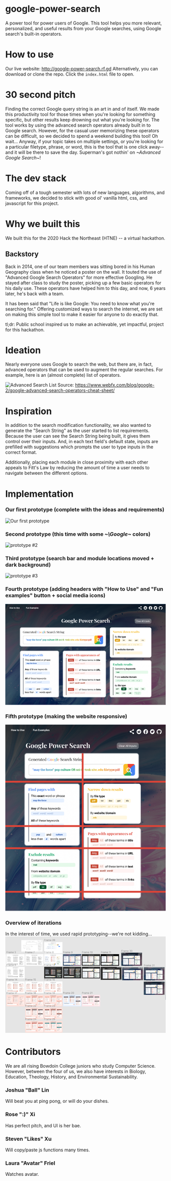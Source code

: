 # google-power-search
A power tool for power users of Google. This tool helps you more relevant, personalized, and useful results from your Google searches, using Google search's built-in operators.

# How to use
Our live website: http://google-power-search.rf.gd
Alternatively, you can download or clone the repo. Click the ```index.html``` file to open.

# 30 second pitch
Finding the correct Google query string is an art in and of itself. We made this productivity tool for those times when you're looking for something specific, but other results keep drowning out what you're looking for. The tool works by using the advanced search operators already built in to Google search. However, for the casual user memorizing these operators can be difficult, so we decided to spend a weekend building this tool! Oh wait... Anyway, if your topic takes on multiple settings, or you're looking for a particular filetype, phrase, or word, this is the tool that is one click away--and it will be there to save the day. Superman's got nothin' on *\~Advanced Google Search\~*!

# The dev stack
Coming off of a tough semester with lots of new languages, algorithms, and frameworks, we decided to stick with good ol' vanilla html, css, and javascript for this project.

# Why we built this
We built this for the 2020 Hack the Northeast (HTNE) -- a virtual hackathon.

## Backstory
Back in 2014, one of our team members was sitting bored in his Human Geography class when he noticed a poster on the wall. It touted the use of "Advanced Google Search Operators" for more effective Googling. He stayed after class to study the poster, picking up a few basic operators for his daily use. These operators have helped him to this day, and now, 6 years later, he's back with a team.

It has been said that "Life is like Google: You need to know what you're searching for." Offering customized ways to search the internet, we are set on making this simple tool to make it easier for anyone to do exactly that.

tl;dr: Public school inspired us to make an achievable, yet impactful, project for this hackathon.

# Ideation
Nearly everyone uses Google to search the web, but there are, in fact, advanced operators that can be used to augment the regular searches. For example, here is an (almost complete) list of operators.

![Advanced Search List](/DocumentationImages/infographic.png)
Source: https://www.webfx.com/blog/google-2/google-advanced-search-operators-cheat-sheet/

# Inspiration 
In addition to the search modification functionality, we also wanted to generate the "Search String" as the user started to list requirements. Because the user can see the Search String being built, it gives them control over their inputs. And, in each text field's default state, inputs are prefilled with suggestions which prompts the user to type inputs in the correct format.

Additionally, placing each module in close proximity with each other appeals to Fitt's Law by reducing the amount of time a user needs to navigate between the different options.

# Implementation
### Our first prototype (complete with the ideas and requirements)
![Our first prototype](/DocumentationImages/prototype-1.png)

### Second prototype (this time with some *~\Google\~* colors)
![prototype #2](/DocumentationImages/prototype-2.png)

### Third prototype (search bar and module locations moved + dark background)
![prototype #3](/DocumentationImages/prototype-3.png)

### Fourth prototype (adding headers with "How to Use" and "Fun examples" button + social media icons)
![prototype #4](/DocumentationImages/prototype-4.png)

### Fifth prototype (making the website responsive)
![prototype #5](/DocumentationImages/responsive.png)

### Overview of iterations
In the interest of time, we used rapid prototyping--we're not kidding...
![Figma overview](/DocumentationImages/iteration-overview.png)

# Contributors
We are all rising Bowdoin College juniors who study Computer Science. However, between the four of us, we also have interests in Biology, Education, Theology, History, and Environmental Sustainability.

### Joshua "Ball" Lin
Will beat you at ping pong, or will do your dishes.
### Rose ":)" Xi
Has perfect pitch, and UI is her bae.
### Steven "Likes" Xu
Will copy/paste js functions many times.
### Laura "Avatar" Friel
Watches avatar.

